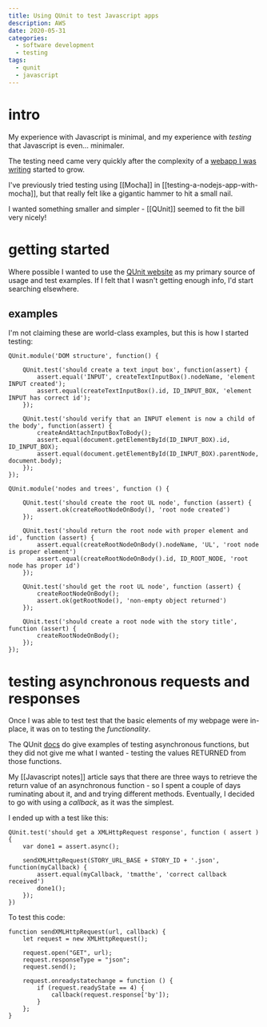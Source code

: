 ```yaml
---
title: Using QUnit to test Javascript apps
description: AWS
date: 2020-05-31
categories: 
  - software development
  - testing
tags:
  - qunit
  - javascript
---
```

# intro

My experience with Javascript is minimal, and my experience with _testing_ that Javascript is even... minimaler.

The testing need came very quickly after the complexity of a [webapp I was writing](https://sr.ht/~aaronkelly/commentgrower/) started to grow. 

I've previously tried testing using [[Mocha]] in [[testing-a-nodejs-app-with-mocha]], but that really felt like a gigantic hammer to hit a small nail.

I wanted something smaller and simpler - [[QUnit]] seemed to fit the bill very nicely!

# getting started
Where possible I wanted to use the [QUnit website](https://qunitjs.com/) as my primary source of usage and test examples. If I felt that I wasn't getting enough info, I'd start searching elsewhere.

## examples
I'm not claiming these are world-class examples, but this is how I started testing:
```
QUnit.module('DOM structure', function() {

	QUnit.test('should create a text input box', function(assert) {
		assert.equal('INPUT', createTextInputBox().nodeName, 'element INPUT created');
		assert.equal(createTextInputBox().id, ID_INPUT_BOX, 'element INPUT has correct id');
	});

	QUnit.test('should verify that an INPUT element is now a child of the body', function(assert) {
		createAndAttachInputBoxToBody();
		assert.equal(document.getElementById(ID_INPUT_BOX).id, ID_INPUT_BOX);
		assert.equal(document.getElementById(ID_INPUT_BOX).parentNode, document.body);
	});
});

QUnit.module('nodes and trees', function () {

	QUnit.test('should create the root UL node', function (assert) {
		assert.ok(createRootNodeOnBody(), 'root node created')
	});

	QUnit.test('should return the root node with proper element and id', function (assert) {
		assert.equal(createRootNodeOnBody().nodeName, 'UL', 'root node is proper element')
		assert.equal(createRootNodeOnBody().id, ID_ROOT_NODE, 'root node has proper id')
	});

	QUnit.test('should get the root UL node', function (assert) {
		createRootNodeOnBody();
		assert.ok(getRootNode(), 'non-empty object returned')
	});

	QUnit.test('should create a root node with the story title', function (assert) {
		createRootNodeOnBody();
	});
});
```

# testing asynchronous requests and responses
Once I was able to test test that the basic elements of my webpage were in-place, it was on to testing the *functionality*.

The QUnit [docs](https://api.qunitjs.com/assert/async/) do give examples of testing asynchronous functions, but they did not give me what I wanted - testing the values RETURNED from those functions.

My [[Javascript notes]] article says that there are three ways to retrieve the return value of an asynchronous function - so I spent a couple of days ruminating about it, and and trying different methods. Eventually, I decided to go with using a _callback_, as it was the simplest.

I ended up with a test like this:

```
QUnit.test('should get a XMLHttpRequest response', function ( assert ) {
	var done1 = assert.async();

	sendXMLHttpRequest(STORY_URL_BASE + STORY_ID + '.json', function(myCallback) {
		assert.equal(myCallback, 'tmatthe', 'correct callback received')
		done1();
	});
})
```

To test this code:

```
function sendXMLHttpRequest(url, callback) {
    let request = new XMLHttpRequest();

    request.open("GET", url);
    request.responseType = "json";
    request.send();

    request.onreadystatechange = function () {
        if (request.readyState == 4) {
            callback(request.response['by']);
        }
    };
}
```

